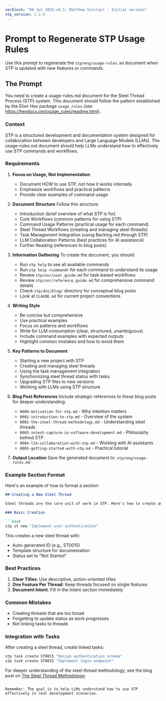 ```yaml
---
verblock: "09 Jul 2025:v0.1: Matthew Sinclair - Initial version"
stp_version: 1.2.0
---
```

# Prompt to Regenerate STP Usage Rules

Use this prompt to regenerate the `stp/eng/usage-rules.md` document when STP is updated with new features or commands.

## The Prompt

You need to create a usage-rules.md document for the Steel Thread Process (STP) system. This document should follow the pattern established by the Elixir Hex package `usage_rules` (see https://hexdocs.pm/usage_rules/readme.html).

### Context

STP is a structured development and documentation system designed for collaboration between developers and Large Language Models (LLMs). The usage-rules.md document should help LLMs understand how to effectively use STP commands and workflows.

### Requirements

1. **Focus on Usage, Not Implementation**
   - Document HOW to use STP, not how it works internally
   - Emphasize workflows and practical patterns
   - Provide clear examples of command usage

2. **Document Structure**
   Follow this structure:
   - Introduction (brief overview of what STP is for)
   - Core Workflows (common patterns for using STP)
   - Command Usage Patterns (practical usage for each command)
   - Steel Thread Workflows (creating and managing steel threads)
   - Task Management Integration (using Backlog.md through STP)
   - LLM Collaboration Patterns (best practices for AI assistance)
   - Further Reading (references to blog posts)

3. **Information Gathering**
   To create the document, you should:
   - Run `stp help` to see all available commands
   - Run `stp help <command>` for each command to understand its usage
   - Review `stp/usr/user_guide.md` for task-based workflows
   - Review `stp/usr/reference_guide.md` for comprehensive command details
   - Check `stp/doc/blog/` directory for conceptual blog posts
   - Look at `CLAUDE.md` for current project conventions

4. **Writing Style**
   - Be concise but comprehensive
   - Use practical examples
   - Focus on patterns and workflows
   - Write for LLM consumption (clear, structured, unambiguous)
   - Include command examples with expected outputs
   - Highlight common mistakes and how to avoid them

5. **Key Patterns to Document**
   - Starting a new project with STP
   - Creating and managing steel threads
   - Using the task management integration
   - Synchronizing steel thread status with tasks
   - Upgrading STP files to new versions
   - Working with LLMs using STP structure

6. **Blog Post References**
   Include strategic references to these blog posts for deeper understanding:
   - `0000-motivation-for-stp.md` - Why intention matters
   - `0001-introduction-to-stp.md` - Overview of the system
   - `0002-the-steel-thread-methodology.md` - Understanding steel threads
   - `0003-intent-capture-in-software-development.md` - Philosophy behind STP
   - `0004-llm-collaboration-with-stp.md` - Working with AI assistants
   - `0005-getting-started-with-stp.md` - Practical tutorial

7. **Output Location**
   Save the generated document to: `stp/eng/usage-rules.md`

### Example Section Format

Here's an example of how to format a section:

```markdown
## Creating a New Steel Thread

Steel threads are the core unit of work in STP. Here's how to create and manage them effectively:

### Basic Creation

```bash
stp st new "Implement user authentication"
```

This creates a new steel thread with:
- Auto-generated ID (e.g., ST0015)
- Template structure for documentation
- Status set to "Not Started"

### Best Practices

1. **Clear Titles**: Use descriptive, action-oriented titles
2. **One Feature Per Thread**: Keep threads focused on single features
3. **Document Intent**: Fill in the Intent section immediately

### Common Mistakes

- Creating threads that are too broad
- Forgetting to update status as work progresses
- Not linking tasks to threads

### Integration with Tasks

After creating a steel thread, create linked tasks:

```bash
stp task create ST0015 "Design authentication schema"
stp task create ST0015 "Implement login endpoint"
```

For deeper understanding of the steel thread methodology, see the blog post on [The Steel Thread Methodology](../doc/blog/0002-the-steel-thread-methodology.md).
```

Remember: The goal is to help LLMs understand how to use STP effectively in real development scenarios.